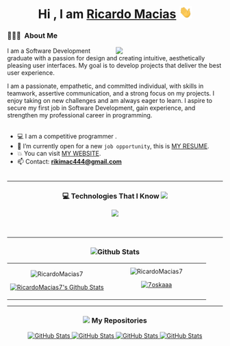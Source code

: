 <h1 align="center">Hi , I am <a  href="https://ricardo-mac-portafolio.netlify.app/" target="_blank">Ricardo Macias</a> <img  src="https://raw.githubusercontent.com/ABSphreak/ABSphreak/master/gifs/Hi.gif" width="30px"></h1>
<h3> 👨🏻‍💻 &nbsp;About Me </h3>
<picture> <img align="right" src="https://github.com/7oSkaaa/7oSkaaa/blob/main/Images/Right_Side.gif?raw=true" width = 250px></picture>
I am a Software Development graduate with a passion for design and creating intuitive, aesthetically pleasing user interfaces. My goal is to develop projects that deliver the best user experience.

I am a passionate, empathetic, and committed individual, with skills in teamwork, assertive communication, and a strong focus on my projects. I enjoy taking on new challenges and am always eager to learn. I aspire to secure my first job in Software Development, gain experience, and strengthen my professional career in programming.
<br><br>
- :computer: I am a competitive programmer .
- :thinking: I’m currently open for a new `job opportunity`, this is [MY RESUME](https://drive.google.com/file/d/16i-gZMj-Nt1Rp2lnTo7P3pahN5mQVV1_/view?usp=sharing).
- :boom: You can visit [MY WEBSITE](https://ricardo-mac-portafolio.netlify.app/).
- 📫 Contact: **rikimac444@gmail.com**
<br><br>


----	

 <!--habilidades-->

<h3 align="center">💻 Technologies That I Know <img src = "https://media2.giphy.com/media/QssGEmpkyEOhBCb7e1/giphy.gif?cid=ecf05e47a0n3gi1bfqntqmob8g9aid1oyj2wr3ds3mg700bl&rid=giphy.gif" width = 32px> </h3>
<!--tech stack icons-->
<p align="center">
  <a href="https://skillicons.dev">
    <img src="https://skillicons.dev/icons?i=androidstudio,java,php,py,django,css,html,js,bootstrap,mysql,sqlite,firebase,git,github,netlify,postman,vscode,pycharm,ai,ps,ae&perline=12" />

  </a>
</p>
<br>


----	

 <!--estadisticas-->
<h3 align="center"><img src = "https://github.com/7oSkaaa/7oSkaaa/blob/main/Images/Statistics.gif?raw=true" width = 50px>Github Stats</h3>
<table align="center">
<tr border="none">
<td width="50%" align="center">
  <p align="center"><img src="https://streak-stats.demolab.com?user=RicardoMacias7&theme=tokyonight_duo&border_radius=6.3" alt="RicardoMacias7" /></p>
      <a href="https://github.com/anuraghazra/github-readme-stats">
	    <img alt="RicardoMacias7's Github Stats" src="https://github-readme-stats.vercel.app/api?username=RicardoMacias7&show_icons=true&count_private=true&locale=en&theme=tokyonight&layout=compact" height="230px"/></a>
  <br></br>
</td>
<td width="50%" align="center">
  <img src="https://github-readme-stats.vercel.app/api/top-langs?username=RicardoMacias7&langs_count=10&show_icons=true&locale=en&theme=tokyonight" alt="RicardoMacias7" height="230px"/>
<p align="center"> <a href="https://github.com/ryo-ma/github-profile-trophy"><img src="https://github-profile-trophy.vercel.app/?username=RicardoMacias7&layout=compact&theme=tokyonight&column=4&margin-w=15&margin-h=15" alt="7oskaaa" /></a> </p>
</td>
</tr>
</table>

----	

 <!--REPOSITORIOS-->
 <h3 align="center"><img src = "https://github.com/7oSkaaa/7oSkaaa/blob/main/Images/Statistics.gif?raw=true" width = 50px> My Repositories </h3> 
<div>
  <p align="center">
    <a href="https://github.com/RicardoMacias7/Sistema-De-Facturacion" >
      <img src="https://github-readme-stats.vercel.app/api/pin/?username=RicardoMacias7&repo=Sistema-De-Facturacion&theme=tokyonight" alt="GitHub Stats" />
    </a>
	      <a href="https://github.com/RicardoMacias7/Login">
      <img src="https://github-readme-stats.vercel.app/api/pin/?username=RicardoMacias7&repo=Login&theme=tokyonight" alt="GitHub Stats"  />
    </a>
    <a href="https://github.com/RicardoMacias7/Sistema-Horario-Academico" >
      <img src="https://github-readme-stats.vercel.app/api/pin/?username=RicardoMacias7&repo=Sistema-Horario-Academico&theme=tokyonight" alt="GitHub Stats" />
    </a>
    <a href="https://github.com/RicardoMacias7/Portafolio">
      <img src="https://github-readme-stats.vercel.app/api/pin/?username=RicardoMacias7&repo=Portafolio&theme=tokyonight" alt="GitHub Stats"  />
    </a>
  </p>
</div>
